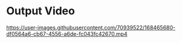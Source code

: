 # Output Video

https://user-images.githubusercontent.com/70939522/168465680-df0564a6-cb67-4556-a6de-fc043fc42670.mp4

